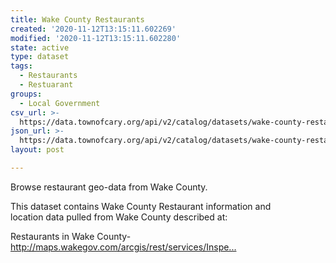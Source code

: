 ```yaml
---
title: Wake County Restaurants
created: '2020-11-12T13:15:11.602269'
modified: '2020-11-12T13:15:11.602280'
state: active
type: dataset
tags:
  - Restaurants
  - Restuarant
groups:
  - Local Government
csv_url: >-
  https://data.townofcary.org/api/v2/catalog/datasets/wake-county-restaurants/exports/csv
json_url: >-
  https://data.townofcary.org/api/v2/catalog/datasets/wake-county-restaurants/exports/json
layout: post

---
```

<p>Browse restaurant geo-data from Wake County.</p><p>This dataset contains Wake County Restaurant information and location data pulled from Wake County described at:</p><p>Restaurants in Wake County-<a href="http://maps.wakegov.com/arcgis/rest/services/Inspections/RestaurantInspectionsOpenData/MapServer/0/">http://maps.wakegov.com/arcgis/rest/services/Inspe...</a></p>
